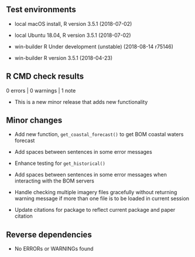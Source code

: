 
## Test environments

- local macOS install, R version 3.5.1 (2018-07-02)

- local Ubuntu 18.04, R version 3.5.1 (2018-07-02)

- win-builder R Under development (unstable) (2018-08-14 r75146)

- win-builder R version 3.5.1 (2018-04-23)

## R CMD check results

0 errors | 0 warnings | 1 note

* This is a new minor release that adds new functionality

## Minor changes

- Add new function, `get_coastal_forecast()` to get BOM coastal waters forecast

- Add spaces between sentences in some error messages

- Enhance testing for `get_historical()`

- Add spaces between sentences in some error messages when interacting with the
BOM servers

- Handle checking multiple imagery files gracefully without returning warning
message if more than one file is to be loaded in current session

- Update citations for package to reflect current package and paper citation

## Reverse dependencies

* No ERRORs or WARNINGs found
